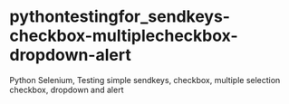 # pythontestingfor_sendkeys-checkbox-multiplecheckbox-dropdown-alert
Python Selenium, Testing simple sendkeys, checkbox, multiple selection checkbox, dropdown and alert
